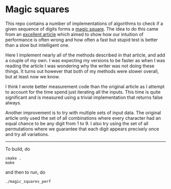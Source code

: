 # Magic squares

This repo contains a number of implementations of algorithms to check if a given sequence of digits forms a [magic square](https://en.wikipedia.org/wiki/Magic_square).
The idea to do this came from an [excellent article](http://wordsandbuttons.online/challenge_your_performance_intuition_with_cpp_magic_squares.html) which aimed to show how our intuition of performance is often wrong and how often a fast but stupid test is better than a slow but intelligent one.

Here I implement nearly all of the methods described in that article, and add a couple of my own.
I was expecting my versions to be faster as when I was reading the article I was wondering why the writer was not doing these things.
It turns out however that both of my methods were slower overall, but at least now we know.

I think I wrote better measurement code than the original article as I attempt to account for the time spend just iterating all the inputs.
This time is quite significant and is measured using a trivial implementation that returns false always.
  
Another improvement is to try with multiple sets of input data.
The original article only used the set of all combinations where every character had an equal chance to be any digit from 1 to 9.
I also try using the set of all permutations where we guarantee that each digit appears precisely once and try all variations.

---

To build, do
```
cmake .
make
```
and then to run, do
```
./magic_squares_perf
```
